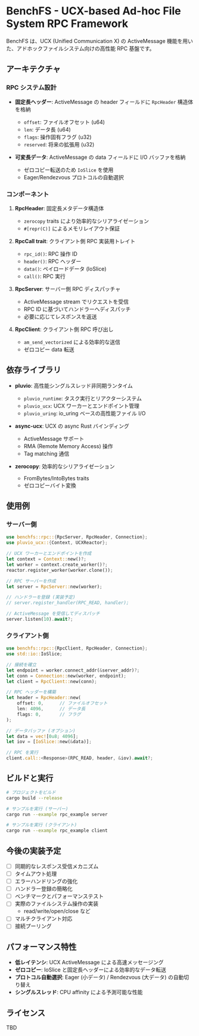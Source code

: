 # BenchFS - UCX-based Ad-hoc File System RPC Framework

BenchFS は、UCX (Unified Communication X) の ActiveMessage 機能を用いた、アドホックファイルシステム向けの高性能 RPC 基盤です。

## アーキテクチャ

### RPC システム設計

- **固定長ヘッダー**: ActiveMessage の header フィールドに `RpcHeader` 構造体を格納
  - `offset`: ファイルオフセット (u64)
  - `len`: データ長 (u64)
  - `flags`: 操作固有フラグ (u32)
  - `reserved`: 将来の拡張用 (u32)

- **可変長データ**: ActiveMessage の data フィールドに I/O バッファを格納
  - ゼロコピー転送のため `IoSlice` を使用
  - Eager/Rendezvous プロトコルの自動選択

### コンポーネント

1. **RpcHeader**: 固定長メタデータ構造体
   - `zerocopy` traits により効率的なシリアライゼーション
   - `#[repr(C)]` によるメモリレイアウト保証

2. **RpcCall trait**: クライアント側 RPC 実装用トレイト
   - `rpc_id()`: RPC 操作 ID
   - `header()`: RPC ヘッダー
   - `data()`: ペイロードデータ (IoSlice)
   - `call()`: RPC 実行

3. **RpcServer**: サーバー側 RPC ディスパッチャ
   - ActiveMessage stream でリクエストを受信
   - RPC ID に基づいてハンドラーへディスパッチ
   - 必要に応じてレスポンスを返送

4. **RpcClient**: クライアント側 RPC 呼び出し
   - `am_send_vectorized` による効率的な送信
   - ゼロコピー data 転送

## 依存ライブラリ

- **pluvio**: 高性能シングルスレッド非同期ランタイム
  - `pluvio_runtime`: タスク実行とリアクターシステム
  - `pluvio_ucx`: UCX ワーカーとエンドポイント管理
  - `pluvio_uring`: io_uring ベースの高性能ファイル I/O

- **async-ucx**: UCX の async Rust バインディング
  - ActiveMessage サポート
  - RMA (Remote Memory Access) 操作
  - Tag matching 通信

- **zerocopy**: 効率的なシリアライゼーション
  - FromBytes/IntoBytes traits
  - ゼロコピーバイト変換

## 使用例

### サーバー側

```rust
use benchfs::rpc::{RpcServer, RpcHeader, Connection};
use pluvio_ucx::{Context, UCXReactor};

// UCX ワーカーとエンドポイントを作成
let context = Context::new()?;
let worker = context.create_worker()?;
reactor.register_worker(worker.clone());

// RPC サーバーを作成
let server = RpcServer::new(worker);

// ハンドラーを登録 (実装予定)
// server.register_handler(RPC_READ, handler);

// ActiveMessage を受信してディスパッチ
server.listen(10).await?;
```

### クライアント側

```rust
use benchfs::rpc::{RpcClient, RpcHeader, Connection};
use std::io::IoSlice;

// 接続を確立
let endpoint = worker.connect_addr(&server_addr)?;
let conn = Connection::new(worker, endpoint);
let client = RpcClient::new(conn);

// RPC ヘッダーを構築
let header = RpcHeader::new(
    offset: 0,      // ファイルオフセット
    len: 4096,      // データ長
    flags: 0,       // フラグ
);

// データバッファ (オプション)
let data = vec![0u8; 4096];
let iov = [IoSlice::new(&data)];

// RPC を実行
client.call::<Response>(RPC_READ, header, &iov).await?;
```

## ビルドと実行

```bash
# プロジェクトをビルド
cargo build --release

# サンプルを実行 (サーバー)
cargo run --example rpc_example server

# サンプルを実行 (クライアント)
cargo run --example rpc_example client
```

## 今後の実装予定

- [ ] 同期的なレスポンス受信メカニズム
- [ ] タイムアウト処理
- [ ] エラーハンドリングの強化
- [ ] ハンドラー登録の簡略化
- [ ] ベンチマークとパフォーマンステスト
- [ ] 実際のファイルシステム操作の実装
  - read/write/open/close など
- [ ] マルチクライアント対応
- [ ] 接続プーリング

## パフォーマンス特性

- **低レイテンシ**: UCX ActiveMessage による高速メッセージング
- **ゼロコピー**: IoSlice と固定長ヘッダーによる効率的なデータ転送
- **プロトコル自動選択**: Eager (小データ) / Rendezvous (大データ) の自動切り替え
- **シングルスレッド**: CPU affinity による予測可能な性能

## ライセンス

TBD
